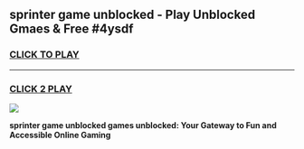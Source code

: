 
## sprinter game unblocked - Play Unblocked Gmaes & Free #4ysdf
<h3>
<a href="https://news.freeplayer.one?title=sprinter_game_unblocked&ref=03M">CLICK TO PLAY</a></h3>
<hr>

<h3>
<a href="https://news.freeplayer.one?title=sprinter_game_unblocked&ref=03M">CLICK 2 PLAY</a>
  
</h3>

<a href="https://news.freeplayer.one?title=sprinter_game_unblocked&ref=03M"><img src="https://clearcache.store/games.png"></a>


**sprinter game unblocked games unblocked: Your Gateway to Fun and Accessible Online Gaming**
